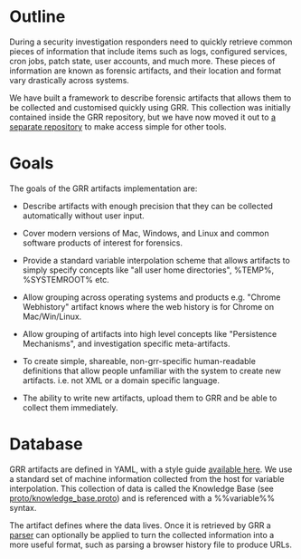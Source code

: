 # Outline

During a security investigation responders need to quickly retrieve common
pieces of information that include items such as logs, configured services, cron
jobs, patch state, user accounts, and much more. These pieces of information are
known as forensic artifacts, and their location and format vary drastically
across systems.

We have built a framework to describe forensic artifacts that allows them to be
collected and customised quickly using GRR. This collection was initially
contained inside the GRR repository, but we have now moved it out to [a separate
repository](https://github.com/ForensicArtifacts/artifacts) to make access
simple for other tools.

# Goals

The goals of the GRR artifacts implementation are:

  - Describe artifacts with enough precision that they can be collected
    automatically without user input.

  - Cover modern versions of Mac, Windows, and Linux and common software
    products of interest for forensics.

  - Provide a standard variable interpolation scheme that allows artifacts to
    simply specify concepts like "all user home directories", %TEMP%,
    %SYSTEMROOT% etc.

  - Allow grouping across operating systems and products e.g. "Chrome
    Webhistory" artifact knows where the web history is for Chrome on
    Mac/Win/Linux.

  - Allow grouping of artifacts into high level concepts like "Persistence
    Mechanisms", and investigation specific meta-artifacts.

  - To create simple, shareable, non-grr-specific human-readable definitions
    that allow people unfamiliar with the system to create new artifacts. i.e.
    not XML or a domain specific language.

  - The ability to write new artifacts, upload them to GRR and be able to
    collect them immediately.

# Database

GRR artifacts are defined in YAML, with a style guide [available
here](https://github.com/ForensicArtifacts/artifacts/blob/markdown/docs/Artifacts%20definition%20format%20and%20style%20guide.asciidoc).
We use a standard set of machine information collected from the host for
variable interpolation. This collection of data is called the Knowledge
Base (see
[proto/knowledge\_base.proto](https://github.com/google/grr/blob/markdown/grr/proto/knowledge_base.proto))
and is referenced with a %%variable%% syntax.

The artifact defines where the data lives. Once it is retrieved by GRR a
[parser](https://github.com/google/grr/tree/master/grr/parsers) can optionally
be applied to turn the collected information into a more useful format, such as
parsing a browser history file to produce URLs.
